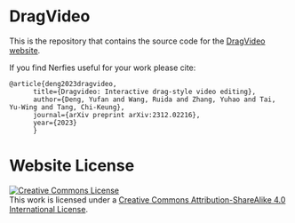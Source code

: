 # DragVideo

This is the repository that contains the source code for the [DragVideo website](https://dragvideo.github.io/).

If you find Nerfies useful for your work please cite:
```
@article{deng2023dragvideo,
      title={Dragvideo: Interactive drag-style video editing},
      author={Deng, Yufan and Wang, Ruida and Zhang, Yuhao and Tai, Yu-Wing and Tang, Chi-Keung},
      journal={arXiv preprint arXiv:2312.02216},
      year={2023}
      }
```

# Website License
<a rel="license" href="http://creativecommons.org/licenses/by-sa/4.0/"><img alt="Creative Commons License" style="border-width:0" src="https://i.creativecommons.org/l/by-sa/4.0/88x31.png" /></a><br />This work is licensed under a <a rel="license" href="http://creativecommons.org/licenses/by-sa/4.0/">Creative Commons Attribution-ShareAlike 4.0 International License</a>.
